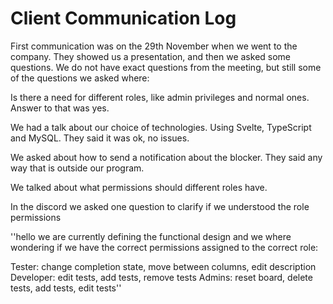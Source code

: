 # Client Communication Log

First communication was on the 29th November when we went to the company.
They showed us a presentation, and then we asked some questions. We do not have exact questions from the meeting, but still some of the questions we asked where:

Is there a need for different roles, like admin privileges and normal ones.
Answer to that was yes.

We had a talk about our choice of technologies. Using Svelte, TypeScript and MySQL.
They said it was ok, no issues.

We asked about how to send a notification about the blocker.
They said any way that is outside our program.

We talked about what permissions should different roles have.


In the discord we asked one question to clarify if we understood the role permissions

''hello we are currently defining the functional design and we where wondering if we have the correct permissions assigned to the correct role:

Tester: change completion state, move between columns, edit description
Developer: edit tests, add tests, remove tests
Admins: reset board, delete tests, add tests, edit tests''